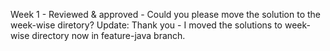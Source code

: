 Week 1 - Reviewed & approved - Could you please move the solution to the week-wise diretory?
Update: Thank you - I moved the solutions to week-wise directory now in feature-java branch. 
